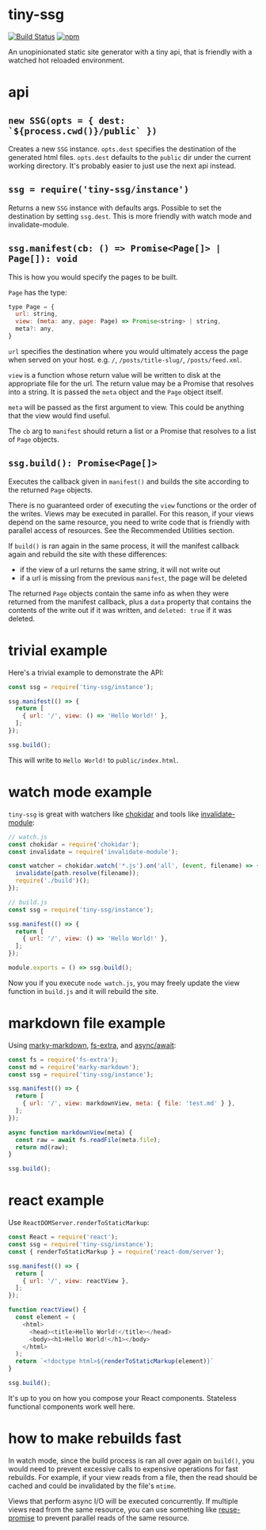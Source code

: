 # tiny-ssg

[![Build Status](https://travis-ci.org/kentor/tiny-ssg.svg)](https://travis-ci.org/kentor/tiny-ssg) [![npm](https://img.shields.io/npm/v/tiny-ssg.svg)](https://www.npmjs.com/package/tiny-ssg)

An unopinionated static site generator with a tiny api, that is friendly with a
watched hot reloaded environment.

# api

## ``new SSG(opts = { dest: `${process.cwd()}/public` })``

Creates a new `SSG` instance. `opts.dest` specifies the destination of the
generated html files. `opts.dest` defaults to the `public` dir under the current
working directory. It's probably easier to just use the next api instead.

## `ssg = require('tiny-ssg/instance')`

Returns a new `SSG` instance with defaults args. Possible to set the destination
by setting `ssg.dest`. This is more friendly with watch mode and
invalidate-module.

## `ssg.manifest(cb: () => Promise<Page[]> | Page[]): void`

This is how you would specify the pages to be built.

`Page` has the type:

```js
type Page = {
  url: string,
  view: (meta: any, page: Page) => Promise<string> | string,
  meta?: any,
}
```

`url` specifies the destination where you would ultimately access the page when
served on your host. e.g. `/`, `/posts/title-slug/`, `/posts/feed.xml`.

`view` is a function whose return value will be written to disk at the
appropriate file for the url. The return value may be a Promise that resolves
into a string. It is passed the `meta` object and the `Page` object itself.

`meta` will be passed as the first argument to view. This could be anything that
the view would find useful.

The `cb` arg to `manifest` should return a list or a Promise that resolves to a
list of `Page` objects.

## `ssg.build(): Promise<Page[]>`

Executes the callback given in `manifest()` and builds the site according to the
returned `Page` objects.

There is no guaranteed order of executing the `view` functions or the
order of the writes. Views may be executed in parallel. For this reason, if your
views depend on the same resource, you need to write code that is friendly with
parallel access of resources. See the Recommended Utilities section.

If `build()` is ran again in the same process, it will the manifest callback
again and rebuild the site with these differences:

- if the view of a url returns the same string, it will not write out
- if a url is missing from the previous `manifest`, the page will be deleted

The returned `Page` objects contain the same info as when they were returned
from the manifest callback, plus a `data` property that contains the contents of
the write out if it was written, and `deleted: true` if it was deleted.

# trivial example

Here's a trivial example to demonstrate the API:

```js
const ssg = require('tiny-ssg/instance');

ssg.manifest(() => {
  return [
    { url: '/', view: () => 'Hello World!' },
  ];
});

ssg.build();
```

This will write to `Hello World!` to `public/index.html`.

# watch mode example

`tiny-ssg` is great with watchers like [chokidar][c] and tools like
[invalidate-module][i]:

```js
// watch.js
const chokidar = require('chokidar');
const invalidate = require('invalidate-module');

const watcher = chokidar.watch('*.js').on('all', (event, filename) => {
  invalidate(path.resolve(filename));
  require('./build')();
});
```

```js
// build.js
const ssg = require('tiny-ssg/instance');

ssg.manifest(() => {
  return [
    { url: '/', view: () => 'Hello World!' },
  ];
});

module.exports = () => ssg.build();
```

Now you if you execute `node watch.js`, you may freely update the view function
in `build.js` and it will rebuild the site.

# markdown file example

Using [marky-markdown][m], [fs-extra][f], and [async/await][a]:

```js
const fs = require('fs-extra');
const md = require('marky-markdown');
const ssg = require('tiny-ssg/instance');

ssg.manifest(() => {
  return [
    { url: '/', view: markdownView, meta: { file: 'test.md' } },
  ];
});

async function markdownView(meta) {
  const raw = await fs.readFile(meta.file);
  return md(raw);
}

ssg.build();
```

# react example

Use `ReactDOMServer.renderToStaticMarkup`:

```js
const React = require('react');
const ssg = require('tiny-ssg/instance');
const { renderToStaticMarkup } = require('react-dom/server');

ssg.manifest(() => {
  return [
    { url: '/', view: reactView },
  ];
});

function reactView() {
  const element = (
    <html>
      <head><title>Hello World!</title></head>
      <body><h1>Hello World!</h1></body>
    </html>
  );
  return `<!doctype html>${renderToStaticMarkup(element)}`
}

ssg.build();
```

It's up to you on how you compose your React components. Stateless functional
components work well here.

# how to make rebuilds fast

In watch mode, since the build process is ran all over again on `build()`, you
would need to prevent excessive calls to expensive operations for fast rebuilds.
For example, if your view reads from a file, then the read should be cached and
could be invalidated by the file's `mtime`.

Views that perform async I/O will be executed concurrently. If multiple views
read from the same resource, you can use something like [reuse-promise][r] to
prevent parallel reads of the same resource.

[a]: https://babeljs.io/docs/plugins/transform-async-to-generator/
[c]: https://github.com/paulmillr/chokidar
[f]: https://github.com/jprichardson/node-fs-extra
[i]: https://yarnpkg.com/en/package/invalidate-module
[m]: https://github.com/npm/marky-markdown
[r]: https://github.com/elado/reuse-promise

